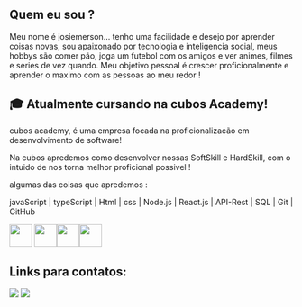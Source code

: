 ## Quem eu sou ?

Meu nome é josiemerson... tenho uma facilidade e desejo por aprender coisas novas, sou apaixonado por tecnologia e inteligencia social, meus hobbys são comer pão, joga um futebol com os amigos e ver  animes, filmes e series de vez quando. Meu objetivo pessoal é crescer proficionalmente e aprender o maximo com as pessoas ao meu redor !
  
##   🎓 Atualmente cursando na cubos Academy!

cubos academy, é uma empresa focada na proficionalizacão em desenvolvimento de software!

Na cubos apredemos como  desenvolver nossas SoftSkill e HardSkill, com o intuido de nos torna melhor proficional possivel !

algumas das coisas que apredemos :

 javaScript | typeScript | Html | css | Node.js | React.js | API-Rest |  SQL | Git | GitHub
 
<img src="https://cdn.jsdelivr.net/gh/devicons/devicon/icons/javascript/javascript-original.svg" width="40"/> <img src="https://cdn.jsdelivr.net/gh/devicons/devicon/icons/typescript/typescript-original.svg" width="40" /><img src="https://cdn.jsdelivr.net/gh/devicons/devicon/icons/react/react-original.svg" width="40" /><img src="https://cdn.jsdelivr.net/gh/devicons/devicon/icons/nodejs/nodejs-original.svg" width="40" />
          
## Links para contatos:

<div>
<a href = "josiemerson2013@gmail.com"><img src="https://img.shields.io/badge/Gmail-D14836?style=for-the-badge&logo=gmail&logoColor=white" target="_blank"></a>
<a href="https://www.linkedin.com/in/josiemerson-teixeira-bb6422255/" target="_blank"><img src="https://img.shields.io/badge/-LinkedIn-%230077B5?style=for-the-badge&logo=linkedin&logoColor=white" target="_blank"></a>   
</div>   
